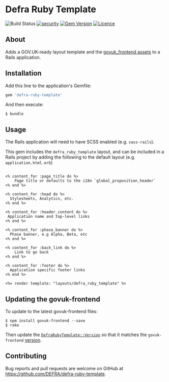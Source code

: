 # Defra Ruby Template

![Build Status](https://github.com/DEFRA/defra-ruby-template/workflows/CI/badge.svg?branch=main)
[![security](https://hakiri.io/github/DEFRA/defra-ruby-template/main.svg)](https://hakiri.io/github/DEFRA/defra-ruby-template/main)
[![Gem Version](https://badge.fury.io/rb/defra_ruby_template.svg)](https://badge.fury.io/rb/defra_ruby_address)
[![Licence](https://img.shields.io/badge/Licence-OGLv3-blue.svg)](http://www.nationalarchives.gov.uk/doc/open-government-licence/version/3)

## About

Adds a GOV.UK-ready layout template and the [govuk_frontend assets](https://github.com/alphagov/govuk-frontend) to a Rails application.

## Installation

Add this line to the application's Gemfile:

```ruby
gem 'defra-ruby-template'
```

And then execute:

    $ bundle

## Usage

The Rails application will need to have SCSS enabled (e.g. `sass-rails`).

This gem includes the `defra_ruby_template` layout, and can be included  in a Rails project by adding the following to the default layout (e.g. `application.html.erb`)

```

<% content_for :page_title do %>
    Page title or defaults to the i18n `global_proposition_header`
<% end %>

<% content_for :head do %>
  Stylesheets, Analytics, etc.
<% end %>

<% content_for :header_content do %>
 Application name and top-level links
<% end %>

<% content_for :phase_banner do %>
  Phase banner, e.g Alpha, Beta, etc
<% end %>

<% content_for :back_link do %>
    Link to go back
<% end %>

<% content_for :footer do %>
  Application specific footer links
<% end %>

<%= render template: "layouts/defra_ruby_template" %>

```


## Updating the govuk-frontend

To update to the latest govuk-frontend files:

```
$ npm install govuk-frontend --save
$ rake
```

Then update the [`DefraRubyTemplate::Version`](https://github.com/DEFRA/defra-ruby-template/blob/main/lib/defra_ruby_template/version.rb) so that it matches the `govuk-frontend` [version](https://github.com/alphagov/govuk-frontend/tags).


## Contributing

Bug reports and pull requests are welcome on GitHub at https://github.com/DEFRA/defra-ruby-template.
